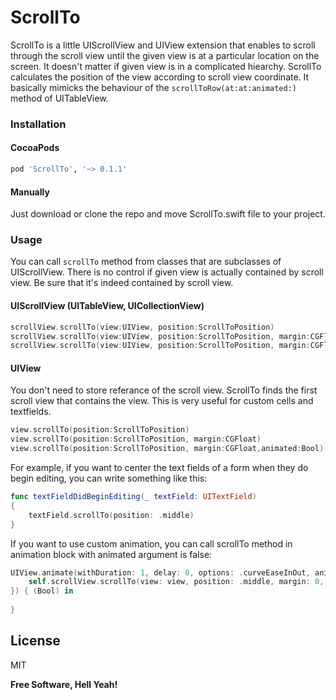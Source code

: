 # ScrollTo
ScrollTo is a little UIScrollView and UIView extension that enables to scroll through the scroll view until the given view is at a particular location on the screen. It doesn't matter if given view is in a complicated hiearchy. ScrollTo calculates the position of the view according to scroll view coordinate. It basically mimicks the behaviour of the ```scrollToRow(at:at:animated:)``` method of UITableView.

### Installation

#### CocoaPods
```sh
pod 'ScrollTo', '~> 0.1.1'
```
#### Manually
Just download or clone the repo and move ScrollTo.swift file to your project.

### Usage
You can call ```scrollTo``` method from classes that are subclasses of UIScrollView. There is no control if given view is actually contained by scroll view. Be sure that it's indeed contained by scroll view.
#### UIScrollView (UITableView, UICollectionView)
```swift
scrollView.scrollTo(view:UIView, position:ScrollToPosition)
scrollView.scrollTo(view:UIView, position:ScrollToPosition, margin:CGFloat)
scrollView.scrollTo(view:UIView, position:ScrollToPosition, margin:CGFloat,animated:Bool)
```

#### UIView 
You don't need to store referance of the scroll view. ScrollTo finds the first scroll view that contains the view. This is very useful for custom cells and textfields.
```swift
view.scrollTo(position:ScrollToPosition)
view.scrollTo(position:ScrollToPosition, margin:CGFloat)
view.scrollTo(position:ScrollToPosition, margin:CGFloat,animated:Bool)
```
For example, if you want to center the text fields of a form when they do begin editing, you can write something like this:
```swift
func textFieldDidBeginEditing(_ textField: UITextField)
{
    textField.scrollTo(position: .middle)
}
```
If you want to use custom animation, you can call scrollTo method in animation block with animated argument is false:
```swift
UIView.animate(withDuration: 1, delay: 0, options: .curveEaseInOut, animations: {
    self.scrollView.scrollTo(view: view, position: .middle, margin: 0, animated: false)
}) { (Bool) in
            
}
```

License
----
MIT

**Free Software, Hell Yeah!**